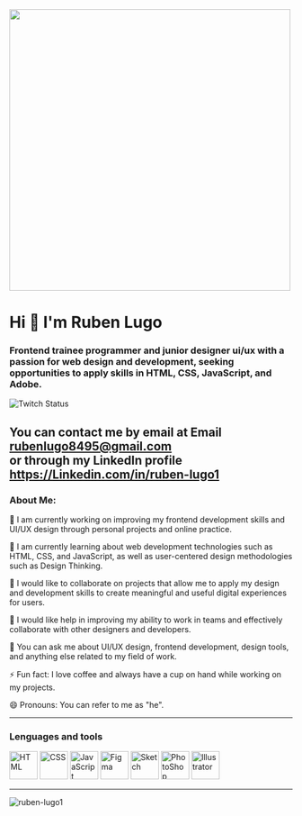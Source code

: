 
<div class="header" aling="center"> 
    <img src="https://images.unsplash.com/photo-1585366119957-e9730b6d0f60?ixlib=rb-4.0.3&ixid=MnwxMjA3fDB8MHxwaG90by1wYWdlfHx8fGVufDB8fHx8&auto=format&fit=crop&w=1171&q=80" width="500"/>

<h1 aling="center">Hi  👋  I'm Ruben Lugo</h1>
<h3 aling="center">Frontend trainee programmer and junior designer ui/ux with a passion for web design and development, seeking opportunities to apply skills in HTML, CSS, JavaScript, and Adobe.</h3>

<div id="badges" aling="center">
    <img alt="Twitch Status" src="https://img.shields.io/twitch/status/Ruben?color=green&style=plastic">
</div>

You can contact me by email at Email rubenlugo8495@gmail.com  
or through my LinkedIn profile https://Linkedin.com/in/ruben-lugo1    
---

### About Me:

🔭 I am currently working on improving my frontend development skills and UI/UX design through personal projects and online practice.

🌱 I am currently learning about web development technologies such as HTML, CSS, and JavaScript, as well as user-centered design methodologies such as Design Thinking.

👯 I would like to collaborate on projects that allow me to apply my design and development skills to create meaningful and useful digital experiences for users.

🤔 I would like help in improving my ability to work in teams and effectively collaborate with other designers and developers.

💬 You can ask me about UI/UX design, frontend development, design tools, and anything else related to my field of work.

⚡ Fun fact: I love coffee and always have a cup on hand while working on my projects.

😄 Pronouns: You can refer to me as "he".

---

<h3>Lenguages and tools</h3>
<div aline="left">
<div>
<img src="https://img.icons8.com/color/1x/html-5.png" title="HTML" alt="HTML" width="50" height="50"/>
<img src="https://img.icons8.com/color/1x/css3.png" title="CSS" alt="CSS" width="50" height="50"/>
<img src="https://img.icons8.com/color/1x/javascript.png" title="JavaScript" alt="JavaScript" width="50" height="50"/>
<img src="https://img.icons8.com/fluency/1x/figma.png" title="Figma" alt="Figma" width="50" height="50"/>
<img src="https://img.icons8.com/plasticine/1x/sketch.png" title="Sketch" alt="Sketch" width="50" height="50"/>
<img src="https://img.icons8.com/color/1x/adobe-photoshop.png" title="PhotoShop" alt="PhotoShop" width="50" height="50"/>
<img src="https://img.icons8.com/color/1x/adobe-illustrator.png" title="Illustrator" alt="Illustrator" width="50" height="50"/>
</div>

---

![ruben-lugo1](https://github-readme-stats.vercel.app/api?username=ruben-lugo1&show_icons=true&theme=radical)
